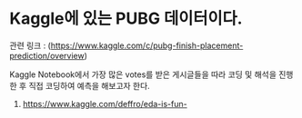 # Kaggle에 있는 PUBG 데이터이다. 
관련 링크 : (https://www.kaggle.com/c/pubg-finish-placement-prediction/overview)

Kaggle Notebook에서 가장 많은 votes를 받은 게시글들을 따라 코딩 및 해석을 진행한 후 직접 코딩하여 예측을 해보고자 한다.
1. https://www.kaggle.com/deffro/eda-is-fun-
